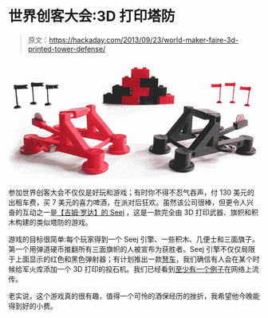 # 世界创客大会:3D 打印塔防

> 原文：<https://hackaday.com/2013/09/23/world-maker-faire-3d-printed-tower-defense/>

![Seej](img/5accab7cf05912c097b74e54e89b2af1.png)

参加世界创客大会不仅仅是好玩和游戏；有时你不得不忍气吞声，付 130 美元的出租车费，买 7 美元的喜力啤酒，在派对后狂欢。虽然该公司很棒，但更令人兴奋的互动之一是[【吉姆·罗达】的 Seej](http://zheng3.com/2013/07/15/seej-starter-set-2013-edition/) ，这是一款完全由 3D 打印武器、旗帜和积木构建的类似塔防的游戏。

游戏的目标很简单:每个玩家得到一个 Seej 引擎、一些积木、几便士和三面旗子。第一个用弹道硬币推翻所有三面旗帜的人被宣布为获胜者。Seej 引擎不仅仅局限于上面显示的红色和黑色弹射器；有计划推出一款[弩车](http://zheng3.com/penny-ballista/)，我们确信有人会在某个时候给军火库添加一个 3D 打印的投石机。我们已经看到[至少有一个例子](http://mcad3dprintingandprototyping.blogspot.com/2011/05/3d-printed-trebuchet.html)在网络上流传。

老实说，这个游戏真的很有趣，值得一个可怜的酒保经历的挫折，我希望他今晚能得到好的小费。